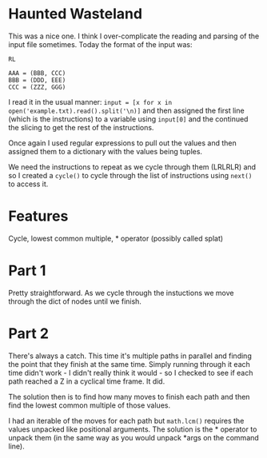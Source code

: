 # Haunted Wasteland
This was a nice one. I think I over-complicate the reading and parsing of the input file sometimes. Today the format of the input was:

```
RL

AAA = (BBB, CCC)
BBB = (DDD, EEE)
CCC = (ZZZ, GGG)
```

I read it in the usual manner: `input = [x for x in open('example.txt).read().split('\n)]` and then assigned the first line (which is the instructions) to a variable using `input[0]` and the continued the slicing to get the rest of the instructions.

Once again I used regular expressions to pull out the values and then assigned them to a dictionary with the values being tuples.

We need the instructions to repeat as we cycle through them (LRLRLR) and so I created a `cycle()` to cycle through the list of instructions using `next()` to access it.


# Features
Cycle, lowest common multiple, * operator (possibly called splat)

# Part 1
Pretty straightforward. As we cycle through the instuctions we move through the dict of nodes until we finish.

# Part 2
There's always a catch. This time it's multiple paths in parallel and finding the point that they finish at the same time. Simply running through it each time didn't work - I didn't really think it would - so I checked to see if each path reached a Z in a cyclical time frame. It did.

The solution then is to find how many moves to finish each path and then find the lowest common multiple of those values.

I had an iterable of the moves for each path but `math.lcm()` requires the values unpacked like positional arguments. The solution is the * operator to unpack them (in the same way as you would unpack *args on the command line).